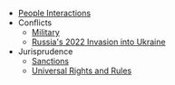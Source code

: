 
* [People Interactions](./people_interactions.md)
* Conflicts
  * [Military](conflicts/military.md)
  * [Russia's 2022 Invasion into Ukraine](conflicts/ru_ukr_conflict.md)
* Jurisprudence
  * [Sanctions](jurisprudence/sanctions.md)
  * [Universal Rights and Rules](jurisprudence/universal_rights_and_rules.md)
